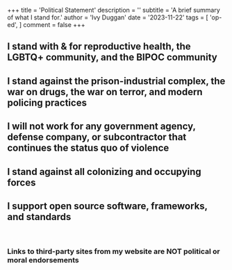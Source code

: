 +++
title = 'Political Statement'
description = ''
subtitle = 'A brief summary of what I stand for.'
author = 'Ivy Duggan'
date = '2023-11-22'
tags = [
    'op-ed',
]
comment = false
+++

## I stand with & for reproductive health, the LGBTQ+ community, and the BIPOC community

## I stand against the prison-industrial complex, the war on drugs, the war on terror, and modern policing practices

## I will not work for any government agency, defense company, or subcontractor that continues the status quo of violence

## I stand against all colonizing and occupying forces

## I support open source software, frameworks, and standards

<br />

### Links to third-party sites from my website are NOT political or moral endorsements
